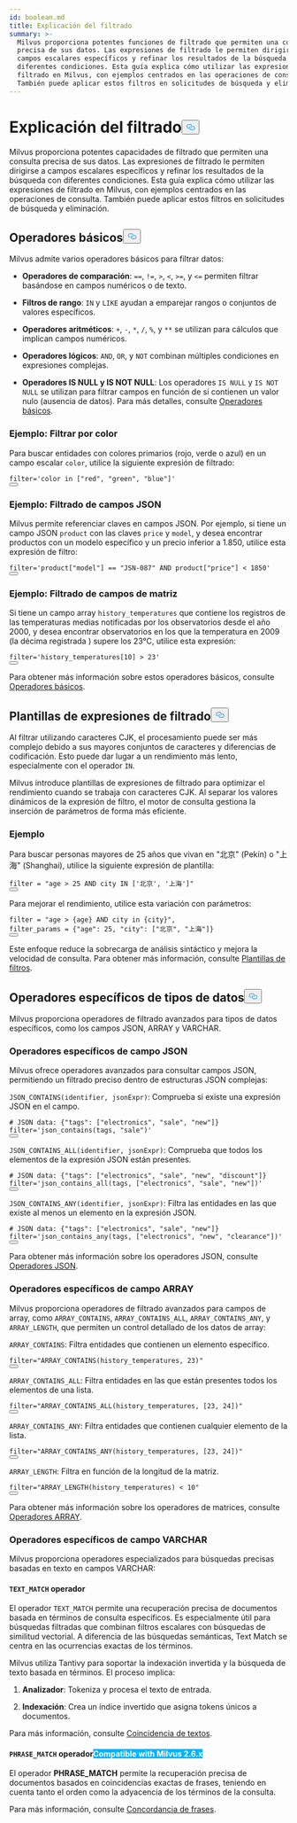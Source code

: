 ```yaml
---
id: boolean.md
title: Explicación del filtrado
summary: >-
  Milvus proporciona potentes funciones de filtrado que permiten una consulta
  precisa de sus datos. Las expresiones de filtrado le permiten dirigirse a
  campos escalares específicos y refinar los resultados de la búsqueda con
  diferentes condiciones. Esta guía explica cómo utilizar las expresiones de
  filtrado en Milvus, con ejemplos centrados en las operaciones de consulta.
  También puede aplicar estos filtros en solicitudes de búsqueda y eliminación.
---
```

<h1 id="Filtering-Explained" class="common-anchor-header">Explicación del filtrado<button data-href="#Filtering-Explained" class="anchor-icon" translate="no">
      <svg translate="no"
        aria-hidden="true"
        focusable="false"
        height="20"
        version="1.1"
        viewBox="0 0 16 16"
        width="16"
      >
        <path
          fill="#0092E4"
          fill-rule="evenodd"
          d="M4 9h1v1H4c-1.5 0-3-1.69-3-3.5S2.55 3 4 3h4c1.45 0 3 1.69 3 3.5 0 1.41-.91 2.72-2 3.25V8.59c.58-.45 1-1.27 1-2.09C10 5.22 8.98 4 8 4H4c-.98 0-2 1.22-2 2.5S3 9 4 9zm9-3h-1v1h1c1 0 2 1.22 2 2.5S13.98 12 13 12H9c-.98 0-2-1.22-2-2.5 0-.83.42-1.64 1-2.09V6.25c-1.09.53-2 1.84-2 3.25C6 11.31 7.55 13 9 13h4c1.45 0 3-1.69 3-3.5S14.5 6 13 6z"
        ></path>
      </svg>
    </button></h1><p>Milvus proporciona potentes capacidades de filtrado que permiten una consulta precisa de sus datos. Las expresiones de filtrado le permiten dirigirse a campos escalares específicos y refinar los resultados de la búsqueda con diferentes condiciones. Esta guía explica cómo utilizar las expresiones de filtrado en Milvus, con ejemplos centrados en las operaciones de consulta. También puede aplicar estos filtros en solicitudes de búsqueda y eliminación.</p>
<h2 id="Basic-operators" class="common-anchor-header">Operadores básicos<button data-href="#Basic-operators" class="anchor-icon" translate="no">
      <svg translate="no"
        aria-hidden="true"
        focusable="false"
        height="20"
        version="1.1"
        viewBox="0 0 16 16"
        width="16"
      >
        <path
          fill="#0092E4"
          fill-rule="evenodd"
          d="M4 9h1v1H4c-1.5 0-3-1.69-3-3.5S2.55 3 4 3h4c1.45 0 3 1.69 3 3.5 0 1.41-.91 2.72-2 3.25V8.59c.58-.45 1-1.27 1-2.09C10 5.22 8.98 4 8 4H4c-.98 0-2 1.22-2 2.5S3 9 4 9zm9-3h-1v1h1c1 0 2 1.22 2 2.5S13.98 12 13 12H9c-.98 0-2-1.22-2-2.5 0-.83.42-1.64 1-2.09V6.25c-1.09.53-2 1.84-2 3.25C6 11.31 7.55 13 9 13h4c1.45 0 3-1.69 3-3.5S14.5 6 13 6z"
        ></path>
      </svg>
    </button></h2><p>Milvus admite varios operadores básicos para filtrar datos:</p>
<ul>
<li><p><strong>Operadores de comparación</strong>: <code translate="no">==</code>, <code translate="no">!=</code>, <code translate="no">&gt;</code>, <code translate="no">&lt;</code>, <code translate="no">&gt;=</code>, y <code translate="no">&lt;=</code> permiten filtrar basándose en campos numéricos o de texto.</p></li>
<li><p><strong>Filtros de rango</strong>: <code translate="no">IN</code> y <code translate="no">LIKE</code> ayudan a emparejar rangos o conjuntos de valores específicos.</p></li>
<li><p><strong>Operadores aritméticos</strong>: <code translate="no">+</code>, <code translate="no">-</code>, <code translate="no">*</code>, <code translate="no">/</code>, <code translate="no">%</code>, y <code translate="no">**</code> se utilizan para cálculos que implican campos numéricos.</p></li>
<li><p><strong>Operadores lógicos</strong>: <code translate="no">AND</code>, <code translate="no">OR</code>, y <code translate="no">NOT</code> combinan múltiples condiciones en expresiones complejas.</p></li>
<li><p><strong>Operadores IS NULL y IS NOT NULL</strong>: Los operadores <code translate="no">IS NULL</code> y <code translate="no">IS NOT NULL</code> se utilizan para filtrar campos en función de si contienen un valor nulo (ausencia de datos). Para más detalles, consulte <a href="/docs/es/basic-operators.md#IS-NULL-and-IS-NOT-NULL-Operators">Operadores básicos</a>.</p></li>
</ul>
<h3 id="Example-Filtering-by-Color" class="common-anchor-header">Ejemplo: Filtrar por color</h3><p>Para buscar entidades con colores primarios (rojo, verde o azul) en un campo escalar <code translate="no">color</code>, utilice la siguiente expresión de filtrado:</p>
<pre><code translate="no" class="language-python"><span class="hljs-built_in">filter</span>=<span class="hljs-string">&#x27;color in [&quot;red&quot;, &quot;green&quot;, &quot;blue&quot;]&#x27;</span>
<button class="copy-code-btn"></button></code></pre>
<h3 id="Example-Filtering-JSON-Fields" class="common-anchor-header">Ejemplo: Filtrado de campos JSON</h3><p>Milvus permite referenciar claves en campos JSON. Por ejemplo, si tiene un campo JSON <code translate="no">product</code> con las claves <code translate="no">price</code> y <code translate="no">model</code>, y desea encontrar productos con un modelo específico y un precio inferior a 1.850, utilice esta expresión de filtro:</p>
<pre><code translate="no" class="language-python"><span class="hljs-built_in">filter</span>=<span class="hljs-string">&#x27;product[&quot;model&quot;] == &quot;JSN-087&quot; AND product[&quot;price&quot;] &lt; 1850&#x27;</span>
<button class="copy-code-btn"></button></code></pre>
<h3 id="Example-Filtering-Array-Fields" class="common-anchor-header">Ejemplo: Filtrado de campos de matriz</h3><p>Si tiene un campo array <code translate="no">history_temperatures</code> que contiene los registros de las temperaturas medias notificadas por los observatorios desde el año 2000, y desea encontrar observatorios en los que la temperatura en 2009 (la décima registrada ) supere los 23°C, utilice esta expresión:</p>
<pre><code translate="no" class="language-python"><span class="hljs-built_in">filter</span>=<span class="hljs-string">&#x27;history_temperatures[10] &gt; 23&#x27;</span>
<button class="copy-code-btn"></button></code></pre>
<p>Para obtener más información sobre estos operadores básicos, consulte <a href="/docs/es/basic-operators.md">Operadores básicos</a>.</p>
<h2 id="Filter-expression-templates" class="common-anchor-header">Plantillas de expresiones de filtrado<button data-href="#Filter-expression-templates" class="anchor-icon" translate="no">
      <svg translate="no"
        aria-hidden="true"
        focusable="false"
        height="20"
        version="1.1"
        viewBox="0 0 16 16"
        width="16"
      >
        <path
          fill="#0092E4"
          fill-rule="evenodd"
          d="M4 9h1v1H4c-1.5 0-3-1.69-3-3.5S2.55 3 4 3h4c1.45 0 3 1.69 3 3.5 0 1.41-.91 2.72-2 3.25V8.59c.58-.45 1-1.27 1-2.09C10 5.22 8.98 4 8 4H4c-.98 0-2 1.22-2 2.5S3 9 4 9zm9-3h-1v1h1c1 0 2 1.22 2 2.5S13.98 12 13 12H9c-.98 0-2-1.22-2-2.5 0-.83.42-1.64 1-2.09V6.25c-1.09.53-2 1.84-2 3.25C6 11.31 7.55 13 9 13h4c1.45 0 3-1.69 3-3.5S14.5 6 13 6z"
        ></path>
      </svg>
    </button></h2><p>Al filtrar utilizando caracteres CJK, el procesamiento puede ser más complejo debido a sus mayores conjuntos de caracteres y diferencias de codificación. Esto puede dar lugar a un rendimiento más lento, especialmente con el operador <code translate="no">IN</code>.</p>
<p>Milvus introduce plantillas de expresiones de filtrado para optimizar el rendimiento cuando se trabaja con caracteres CJK. Al separar los valores dinámicos de la expresión de filtro, el motor de consulta gestiona la inserción de parámetros de forma más eficiente.</p>
<h3 id="Example" class="common-anchor-header">Ejemplo</h3><p>Para buscar personas mayores de 25 años que vivan en "北京" (Pekín) o "上海" (Shanghai), utilice la siguiente expresión de plantilla:</p>
<pre><code translate="no" class="language-python"><span class="hljs-built_in">filter</span> = <span class="hljs-string">&quot;age &gt; 25 AND city IN [&#x27;北京&#x27;, &#x27;上海&#x27;]&quot;</span>
<button class="copy-code-btn"></button></code></pre>
<p>Para mejorar el rendimiento, utilice esta variación con parámetros:</p>
<pre><code translate="no" class="language-python"><span class="hljs-built_in">filter</span> = <span class="hljs-string">&quot;age &gt; {age} AND city in {city}&quot;</span>,
filter_params = {<span class="hljs-string">&quot;age&quot;</span>: <span class="hljs-number">25</span>, <span class="hljs-string">&quot;city&quot;</span>: [<span class="hljs-string">&quot;北京&quot;</span>, <span class="hljs-string">&quot;上海&quot;</span>]}
<button class="copy-code-btn"></button></code></pre>
<p>Este enfoque reduce la sobrecarga de análisis sintáctico y mejora la velocidad de consulta. Para obtener más información, consulte <a href="/docs/es/filtering-templating.md">Plantillas de filtros</a>.</p>
<h2 id="Data-type-specific-operators" class="common-anchor-header">Operadores específicos de tipos de datos<button data-href="#Data-type-specific-operators" class="anchor-icon" translate="no">
      <svg translate="no"
        aria-hidden="true"
        focusable="false"
        height="20"
        version="1.1"
        viewBox="0 0 16 16"
        width="16"
      >
        <path
          fill="#0092E4"
          fill-rule="evenodd"
          d="M4 9h1v1H4c-1.5 0-3-1.69-3-3.5S2.55 3 4 3h4c1.45 0 3 1.69 3 3.5 0 1.41-.91 2.72-2 3.25V8.59c.58-.45 1-1.27 1-2.09C10 5.22 8.98 4 8 4H4c-.98 0-2 1.22-2 2.5S3 9 4 9zm9-3h-1v1h1c1 0 2 1.22 2 2.5S13.98 12 13 12H9c-.98 0-2-1.22-2-2.5 0-.83.42-1.64 1-2.09V6.25c-1.09.53-2 1.84-2 3.25C6 11.31 7.55 13 9 13h4c1.45 0 3-1.69 3-3.5S14.5 6 13 6z"
        ></path>
      </svg>
    </button></h2><p>Milvus proporciona operadores de filtrado avanzados para tipos de datos específicos, como los campos JSON, ARRAY y VARCHAR.</p>
<h3 id="JSON-field-specific-operators" class="common-anchor-header">Operadores específicos de campo JSON</h3><p>Milvus ofrece operadores avanzados para consultar campos JSON, permitiendo un filtrado preciso dentro de estructuras JSON complejas:</p>
<p><code translate="no">JSON_CONTAINS(identifier, jsonExpr)</code>: Comprueba si existe una expresión JSON en el campo.</p>
<pre><code translate="no" class="language-python"><span class="hljs-comment"># JSON data: {&quot;tags&quot;: [&quot;electronics&quot;, &quot;sale&quot;, &quot;new&quot;]}</span>
<span class="hljs-built_in">filter</span>=<span class="hljs-string">&#x27;json_contains(tags, &quot;sale&quot;)&#x27;</span>
<button class="copy-code-btn"></button></code></pre>
<p><code translate="no">JSON_CONTAINS_ALL(identifier, jsonExpr)</code>: Comprueba que todos los elementos de la expresión JSON están presentes.</p>
<pre><code translate="no" class="language-python"><span class="hljs-comment"># JSON data: {&quot;tags&quot;: [&quot;electronics&quot;, &quot;sale&quot;, &quot;new&quot;, &quot;discount&quot;]}</span>
<span class="hljs-built_in">filter</span>=<span class="hljs-string">&#x27;json_contains_all(tags, [&quot;electronics&quot;, &quot;sale&quot;, &quot;new&quot;])&#x27;</span>
<button class="copy-code-btn"></button></code></pre>
<p><code translate="no">JSON_CONTAINS_ANY(identifier, jsonExpr)</code>: Filtra las entidades en las que existe al menos un elemento en la expresión JSON.</p>
<pre><code translate="no" class="language-python"><span class="hljs-comment"># JSON data: {&quot;tags&quot;: [&quot;electronics&quot;, &quot;sale&quot;, &quot;new&quot;]}</span>
<span class="hljs-built_in">filter</span>=<span class="hljs-string">&#x27;json_contains_any(tags, [&quot;electronics&quot;, &quot;new&quot;, &quot;clearance&quot;])&#x27;</span>
<button class="copy-code-btn"></button></code></pre>
<p>Para obtener más información sobre los operadores JSON, consulte <a href="/docs/es/json-operators.md">Operadores JSON</a>.</p>
<h3 id="ARRAY-field-specific-operators" class="common-anchor-header">Operadores específicos de campo ARRAY</h3><p>Milvus proporciona operadores de filtrado avanzados para campos de array, como <code translate="no">ARRAY_CONTAINS</code>, <code translate="no">ARRAY_CONTAINS_ALL</code>, <code translate="no">ARRAY_CONTAINS_ANY</code>, y <code translate="no">ARRAY_LENGTH</code>, que permiten un control detallado de los datos de array:</p>
<p><code translate="no">ARRAY_CONTAINS</code>: Filtra entidades que contienen un elemento específico.</p>
<pre><code translate="no" class="language-python"><span class="hljs-built_in">filter</span>=<span class="hljs-string">&quot;ARRAY_CONTAINS(history_temperatures, 23)&quot;</span>
<button class="copy-code-btn"></button></code></pre>
<p><code translate="no">ARRAY_CONTAINS_ALL</code>: Filtra entidades en las que están presentes todos los elementos de una lista.</p>
<pre><code translate="no" class="language-python"><span class="hljs-built_in">filter</span>=<span class="hljs-string">&quot;ARRAY_CONTAINS_ALL(history_temperatures, [23, 24])&quot;</span>
<button class="copy-code-btn"></button></code></pre>
<p><code translate="no">ARRAY_CONTAINS_ANY</code>: Filtra entidades que contienen cualquier elemento de la lista.</p>
<pre><code translate="no" class="language-python"><span class="hljs-built_in">filter</span>=<span class="hljs-string">&quot;ARRAY_CONTAINS_ANY(history_temperatures, [23, 24])&quot;</span>
<button class="copy-code-btn"></button></code></pre>
<p><code translate="no">ARRAY_LENGTH</code>: Filtra en función de la longitud de la matriz.</p>
<pre><code translate="no" class="language-python"><span class="hljs-built_in">filter</span>=<span class="hljs-string">&quot;ARRAY_LENGTH(history_temperatures) &lt; 10&quot;</span>
<button class="copy-code-btn"></button></code></pre>
<p>Para obtener más información sobre los operadores de matrices, consulte <a href="/docs/es/array-operators.md">Operadores ARRAY</a>.</p>
<h3 id="VARCHAR-field-specific-operators" class="common-anchor-header">Operadores específicos de campo VARCHAR</h3><p>Milvus proporciona operadores especializados para búsquedas precisas basadas en texto en campos VARCHAR:</p>
<h4 id="TEXTMATCH-operator" class="common-anchor-header"><code translate="no">TEXT_MATCH</code> operador</h4><p>El operador <code translate="no">TEXT_MATCH</code> permite una recuperación precisa de documentos basada en términos de consulta específicos. Es especialmente útil para búsquedas filtradas que combinan filtros escalares con búsquedas de similitud vectorial. A diferencia de las búsquedas semánticas, Text Match se centra en las ocurrencias exactas de los términos.</p>
<p>Milvus utiliza Tantivy para soportar la indexación invertida y la búsqueda de texto basada en términos. El proceso implica:</p>
<ol>
<li><p><strong>Analizador</strong>: Tokeniza y procesa el texto de entrada.</p></li>
<li><p><strong>Indexación</strong>: Crea un índice invertido que asigna tokens únicos a documentos.</p></li>
</ol>
<p>Para más información, consulte <a href="/docs/es/keyword-match.md">Coincidencia de textos</a>.</p>
<h4 id="PHRASEMATCH-operator--Milvus-26x" class="common-anchor-header"><code translate="no">PHRASE_MATCH</code> operador<span class="beta-tag" style="background-color:rgb(0, 179, 255);color:white" translate="no">Compatible with Milvus 2.6.x</span></h4><p>El operador <strong>PHRASE_MATCH</strong> permite la recuperación precisa de documentos basados en coincidencias exactas de frases, teniendo en cuenta tanto el orden como la adyacencia de los términos de la consulta.</p>
<p>Para más información, consulte <a href="/docs/es/phrase-match.md">Concordancia de frases</a>.</p>
